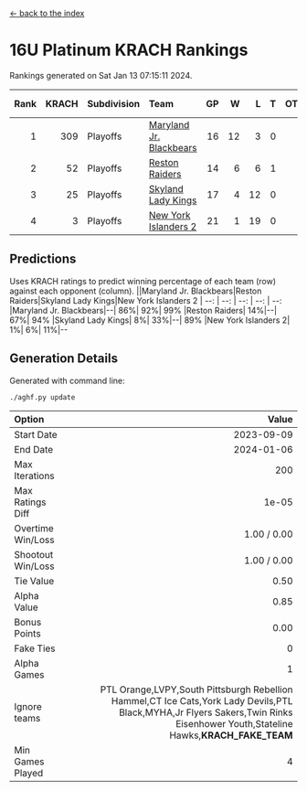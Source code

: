 [<- back to the index](readme.md)
# 16U Platinum KRACH Rankings
Rankings generated on Sat Jan 13 07:15:11 2024.

Rank|KRACH|Subdivision|Team|GP|W|L|T|OTW|OTL|SoS|Exp Wins|Win Diff
---:|---:|:---|:---|---:|---:|---:|---:|---:|---:|---:|---:|---:
1|309|Playoffs|[Maryland Jr. Blackbears](https://gamesheetstats.com/seasons/3663/teams/140848/schedule)|16|12|3|0|0|1|469|12.8|-0.0
2|52|Playoffs|[Reston Raiders](https://gamesheetstats.com/seasons/3663/teams/140850/schedule)|14|6|6|1|1|0|263|8.4|0.0
3|25|Playoffs|[Skyland Lady Kings](https://gamesheetstats.com/seasons/3663/teams/140849/schedule)|17|4|12|0|1|0|254|5.9|0.0
4|3|Playoffs|[New York Islanders 2](https://gamesheetstats.com/seasons/3663/teams/140851/schedule)|21|1|19|0|0|1|273|1.9|0.0

## Predictions
Uses KRACH ratings to predict winning percentage of each team (row) against each opponent (column).
||Maryland Jr. Blackbears|Reston Raiders|Skyland Lady Kings|New York Islanders 2
| --: | --: | --: | --: | --: 
|Maryland Jr. Blackbears|--| 86%| 92%| 99%
|Reston Raiders| 14%|--| 67%| 94%
|Skyland Lady Kings|  8%| 33%|--| 89%
|New York Islanders 2|  1%|  6%| 11%|--

## Generation Details

Generated with command line:
```
./aghf.py update
```

| Option | Value |
| :----- | ----: |
| Start Date | 2023-09-09 |
| End Date | 2024-01-06 |
| Max Iterations | 200 |
| Max Ratings Diff | 1e-05 |
| Overtime Win/Loss | 1.00 / 0.00 |
| Shootout Win/Loss | 1.00 / 0.00 |
| Tie Value | 0.50 |
| Alpha Value | 0.85 |
| Bonus Points | 0.00 |
| Fake Ties | 0 |
| Alpha Games | 1 |
| Ignore teams | PTL Orange,LVPY,South Pittsburgh Rebellion Hammel,CT Ice Cats,York Lady Devils,PTL Black,MYHA,Jr Flyers Sakers,Twin Rinks Eisenhower Youth,Stateline Hawks,__KRACH_FAKE_TEAM__ |
| Min Games Played | 4 |

